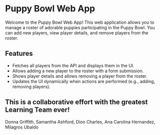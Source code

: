 # Puppy Bowl Web App

Welcome to the Puppy Bowl Web App! This web application allows you to manage a roster of adorable puppies participating in the Puppy Bowl. You can add new players, view player details, and remove players from the roster.

## Features

- Fetches all players from the API and displays them in the UI.
- Allows adding a new player to the roster with a form submission.
- Shows player details and allows removing a player from the roster.
- Updates the UI dynamically when actions are performed (e.g., adding, removing players).

## This is a collaborative effort with the greatest Learning Team ever!
Donna Griffith,
Samantha Ashford,
Dion Charles,
Ana Carolina Hernandez,
Milagros Ubaldo

